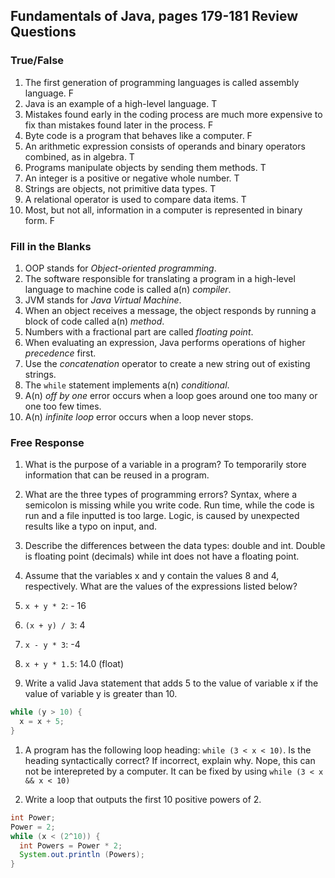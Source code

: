 ## Fundamentals of Java, pages 179-181 Review Questions

### True/False

1. The first generation of programming languages is called assembly
    language. F
1. Java is an example of a high-level language. T
1. Mistakes found early in the coding process are much more expensive to fix
    than mistakes found later in the process. F
1. Byte code is a program that behaves like a computer. F
1. An arithmetic expression consists of operands and binary operators combined, as in algebra. T
1. Programs manipulate objects by sending them methods. T
1. An integer is a positive or negative whole number. T
1. Strings are objects, not primitive data types. T
1. A relational operator is used to compare data items. T
1. Most, but not all, information in a computer is represented in binary form. F

### Fill in the Blanks

1. OOP stands for *Object-oriented programming*.
1. The software responsible for translating a program in a high-level language to machine code is called a(n) *compiler*.
1. JVM stands for *Java Virtual Machine*.
1. When an object receives a message, the object responds by running a block of code called a(n) *method*.
1. Numbers with a fractional part are called *floating point*.
1. When evaluating an expression, Java performs operations of higher *precedence* first.
1. Use the *concatenation* operator to create a new string out of existing strings.
1. The ```while``` statement implements a(n) *conditional*.
1. A(n) *off by one* error occurs when a loop goes around one too many or one too few times.
1. A(n) *infinite loop* error occurs when a loop never stops.

### Free Response

1. What is the purpose of a variable in a program? To temporarily store information that can be reused in a program.

1. What are the three types of programming errors? Syntax, where a semicolon is missing while you write code. Run time, while the code is run and a file inputted is too large. Logic, is caused by unexpected results like a typo on input, and.

1. Describe the differences between the data types: double and int. Double is floating point (decimals) while int does not have a floating point.

1. Assume that the variables x and y contain the values 8 and 4, respectively. What are the values of the expressions listed below?

  1. ```x + y * 2```: - 16
  1. ```(x + y) / 3```: 4
  1. ```x - y * 3```: -4
  1. ```x + y * 1.5```: 14.0 (float)

1. Write a valid Java statement that adds 5 to the value of variable x if the value of variable y is greater than 10.

```java
while (y > 10) {
  x = x + 5;
}
```

1. A program has the following loop heading: ```while (3 < x < 10)```. Is the heading syntactically correct? If incorrect, explain why. Nope, this can not be interepreted by a computer. It can be fixed by using ```while (3 < x && x < 10)```

1. Write a loop that outputs the first 10 positive powers of 2.

```java
int Power;
Power = 2;
while (x < (2^10)) {
  int Powers = Power * 2;
  System.out.println (Powers);
}
```